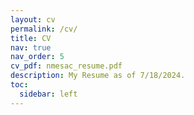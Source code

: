 ```yaml
---
layout: cv
permalink: /cv/
title: CV
nav: true
nav_order: 5
cv_pdf: nmesac_resume.pdf
description: My Resume as of 7/18/2024.
toc:
  sidebar: left
---
```

